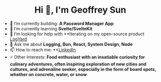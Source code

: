 <h1 align="center">Hi 👋, I'm Geoffrey Sun</h1>

- 🎥 I’m currently building: **A Password Manager App**
- 🌱 I’m currently learning **Svelte/SvelteKit**
- 🤝 I’m looking for help with **Iterating on my open-source product [LogYard](https://github.com/oslabs-beta/LogYard)
- 💬 Ask me about **Logging, Bun, React, System Design, Node**
- 📫 How to reach me: **[LinkedIn](https://www.linkedin.com/in/geoffrey-sun/)
- ⚡ Other Interests: **Food enthusiast with an insatiable curiosity for culinary adventures, often inspiring exploration of new cities and cultures, and adrenaline seeker, especially in the form of board spots, whether on concrete, water, or snow**

